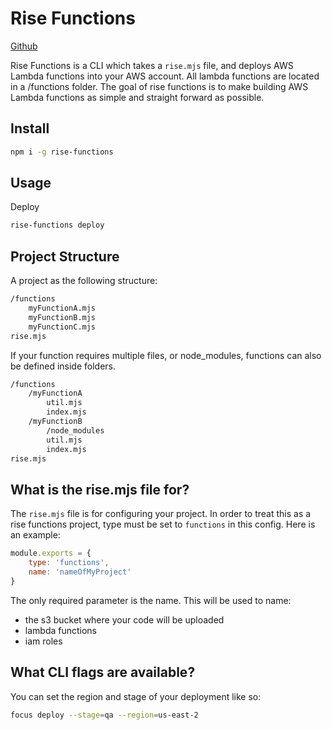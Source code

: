 # Rise Functions

[Github](https://github.com/rise-cli/rise-functions)

Rise Functions is a CLI which takes a `rise.mjs` file, and deploys AWS Lambda functions into your AWS account. All lambda functions are located in a /functions folder. The goal of rise functions is to make building AWS Lambda functions as simple and straight forward as possible.

## Install

```bash
npm i -g rise-functions
```

## Usage

Deploy

```bash
rise-functions deploy
```

## Project Structure

A project as the following structure:

```bash
/functions
    myFunctionA.mjs
    myFunctionB.mjs
    myFunctionC.mjs
rise.mjs
```

If your function requires multiple files, or node_modules, functions can also be defined inside folders.

```bash
/functions
    /myFunctionA
        util.mjs
        index.mjs
    /myFunctionB
        /node_modules
        util.mjs
        index.mjs
rise.mjs
```

## What is the rise.mjs file for?

The `rise.mjs` file is for configuring your project. In order to treat this as a rise functions project, type must be set to `functions` in this config. Here is an example:

```js
module.exports = {
    type: 'functions',
    name: 'nameOfMyProject'
}
```

The only required parameter is the name. This will be used to name:

-   the s3 bucket where your code will be uploaded
-   lambda functions
-   iam roles

## What CLI flags are available?

You can set the region and stage of your deployment like so:

```bash
focus deploy --stage=qa --region=us-east-2
```
